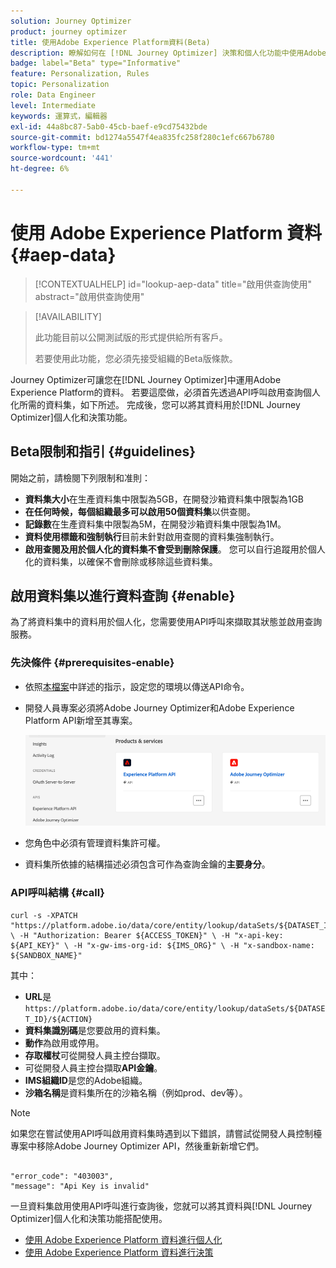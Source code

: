 ```yaml
---
solution: Journey Optimizer
product: journey optimizer
title: 使用Adobe Experience Platform資料(Beta)
description: 瞭解如何在 [!DNL Journey Optimizer] 決策和個人化功能中使用Adobe Experience Platform資料集。
badge: label="Beta" type="Informative"
feature: Personalization, Rules
topic: Personalization
role: Data Engineer
level: Intermediate
keywords: 運算式，編輯器
exl-id: 44a8bc87-5ab0-45cb-baef-e9cd75432bde
source-git-commit: bd1274a5547f4ea835fc258f280c1efc667b6780
workflow-type: tm+mt
source-wordcount: '441'
ht-degree: 6%

---
```


# 使用 Adobe Experience Platform 資料 {#aep-data}

>[!CONTEXTUALHELP]
>id="lookup-aep-data"
>title="啟用供查詢使用"
>abstract="啟用供查詢使用"

>[!AVAILABILITY]
>
>此功能目前以公開測試版的形式提供給所有客戶。
>
>若要使用此功能，您必須先接受組織的Beta版條款。

Journey Optimizer可讓您在[!DNL Journey Optimizer]中運用Adobe Experience Platform的資料。 若要這麼做，必須首先透過API呼叫啟用查詢個人化所需的資料集，如下所述。 完成後，您可以將其資料用於[!DNL Journey Optimizer]個人化和決策功能。

## Beta限制和指引 {#guidelines}

開始之前，請檢閱下列限制和准則：

* **資料集大小**&#x200B;在生產資料集中限製為5GB，在開發沙箱資料集中限製為1GB
* **在任何時候，每個組織最多可以啟用50個資料集**&#x200B;以供查閱。
* **記錄數**&#x200B;在生產資料集中限製為5M，在開發沙箱資料集中限製為1M。
* **資料使用標籤和強制執行**&#x200B;目前未針對啟用查閱的資料集強制執行。
* **啟用查閱及用於個人化的資料集不會受到刪除保護**。 您可以自行追蹤用於個人化的資料集，以確保不會刪除或移除這些資料集。

## 啟用資料集以進行資料查詢 {#enable}

為了將資料集中的資料用於個人化，您需要使用API呼叫來擷取其狀態並啟用查詢服務。

### 先決條件 {#prerequisites-enable}

* 依照[本檔案](https://developer.adobe.com/journey-optimizer-apis/references/authentication/)中詳述的指示，設定您的環境以傳送API命令。
* 開發人員專案必須將Adobe Journey Optimizer和Adobe Experience Platform API新增至其專案。

  ![](assets/aep-data-api.png)

* 您角色中必須有管理資料集許可權。
* 資料集所依據的結構描述必須包含可作為查詢金鑰的&#x200B;**主要身分**。

### API呼叫結構 {#call}

```
curl -s -XPATCH "https://platform.adobe.io/data/core/entity/lookup/dataSets/${DATASET_ID}/${ACTION}" \ -H "Authorization: Bearer ${ACCESS_TOKEN}" \ -H "x-api-key: ${API_KEY}" \ -H "x-gw-ims-org-id: ${IMS_ORG}" \ -H "x-sandbox-name: ${SANDBOX_NAME}"
```

其中：

* **URL**&#x200B;是`https://platform.adobe.io/data/core/entity/lookup/dataSets/${DATASET_ID}/${ACTION}`
* **資料集識別碼**&#x200B;是您要啟用的資料集。
* **動作**&#x200B;為啟用或停用。
* **存取權杖**&#x200B;可從開發人員主控台擷取。
* 可從開發人員主控台擷取&#x200B;**API金鑰**。
* **IMS組織ID**&#x200B;是您的Adobe組織。
* **沙箱名稱**&#x200B;是資料集所在的沙箱名稱（例如prod、dev等）。

>[!NOTE]
>
>如果您在嘗試使用API呼叫啟用資料集時遇到以下錯誤，請嘗試從開發人員控制檯專案中移除Adobe Journey Optimizer API，然後重新新增它們。
>
>```
>
>"error_code": "403003", 
>"message": "Api Key is invalid"
>
>```

一旦資料集啟用使用API呼叫進行查詢後，您就可以將其資料與[!DNL Journey Optimizer]個人化和決策功能搭配使用。

* [使用 Adobe Experience Platform 資料進行個人化](../personalization/aep-data-perso.md)
* [使用 Adobe Experience Platform 資料進行決策](../experience-decisioning/aep-data-exd.md)
